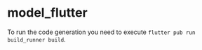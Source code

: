 # model_flutter

To run the code generation you need to execute `flutter pub run build_runner build`.
